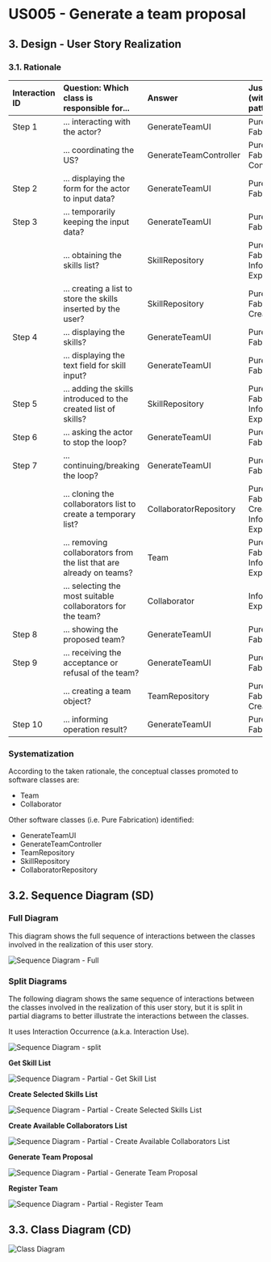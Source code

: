 # US005 - Generate a team proposal

## 3. Design - User Story Realization 

### 3.1. Rationale


| Interaction ID | Question: Which class is responsible for...                                         | Answer                 | Justification (with patterns)                 |
|:---------------|:------------------------------------------------------------------------------------|:-----------------------|:----------------------------------------------|
| Step 1  		     | 	... interacting with the actor?                                                    | GenerateTeamUI         | Pure Fabrication                              |
|                | ... coordinating the US?                                                            | GenerateTeamController | Pure Fabrication, Controller                  |
| Step 2  		     | 	... displaying the form for the actor to input data?						                         | GenerateTeamUI         | Pure Fabrication                              |
| Step 3  		     | 	... temporarily keeping the input data?                                            | GenerateTeamUI         | Pure Fabrication                              |
|                | ... obtaining the skills list?                                                      | SkillRepository        | Pure Fabrication, Information Expert          |
|                | ... creating a list to store the skills inserted by the user?                       | SkillRepository        | Pure Fabrication, Creator                     |
| Step 4  		     | 	... displaying the skills?                                                         | GenerateTeamUI         | Pure Fabrication                              |
|                | ... displaying the text field for skill input?                                      | GenerateTeamUI         | Pure Fabrication                              |
| Step 5  		     | 	... adding the skills introduced to the created list of skills?                    | SkillRepository        | Pure Fabrication, Information Expert          |
| Step 6  		     | 	... asking the actor to stop the loop?						                                       | GenerateTeamUI         | Pure Fabrication                              |              
| Step 7  		     | 	... continuing/breaking the loop?                                                  | GenerateTeamUI         | Pure Fabrication                              |
|                | ... cloning the collaborators list to create a temporary list?                      | CollaboratorRepository | Pure Fabrication, Creator, Information Expert |
|                | ... removing collaborators from the list that are already on teams?                 | Team                   | Pure Fabrication, Information Expert          |
|                | ... selecting the most suitable collaborators for the team?                         | Collaborator           | Information Expert                            | |                        |                                               |
| Step 8         | ... showing the proposed team?                                                      | GenerateTeamUI         | Pure Fabrication                              |
| Step 9		       | 	... receiving the acceptance or refusal of the team?                               | GenerateTeamUI         | Pure Fabrication                              | 
|                | ... creating a team object?                                                         | TeamRepository         | Pure Fabrication, Creator                     |
| Step 10        | ... informing operation result?                                                     | GenerateTeamUI         | Pure Fabrication                              |

### Systematization ##

According to the taken rationale, the conceptual classes promoted to software classes are: 

* Team
* Collaborator

Other software classes (i.e. Pure Fabrication) identified: 

* GenerateTeamUI
* GenerateTeamController
* TeamRepository
* SkillRepository
* CollaboratorRepository


## 3.2. Sequence Diagram (SD)

### Full Diagram

This diagram shows the full sequence of interactions between the classes involved in the realization of this user story.

![Sequence Diagram - Full](svg/us005-sequence-diagram-full.svg)

### Split Diagrams

The following diagram shows the same sequence of interactions between the classes involved in the realization of this user story, but it is split in partial diagrams to better illustrate the interactions between the classes.

It uses Interaction Occurrence (a.k.a. Interaction Use).

![Sequence Diagram - split](svg/us005-sequence-diagram-split.svg)

**Get Skill List**

![Sequence Diagram - Partial - Get Skill List](svg/us005-sequence-diagram-partial-get-skill-list.svg)

**Create Selected Skills List**

![Sequence Diagram - Partial - Create Selected Skills List](svg/us005-sequence-diagram-partial-create-selected-skills-list.svg)

**Create Available Collaborators List**

![Sequence Diagram - Partial - Create Available Collaborators List](svg/us005-sequence-diagram-partial-create-available-collaborators-list.svg)

**Generate Team Proposal**

![Sequence Diagram - Partial - Generate Team Proposal](svg/us005-sequence-diagram-partial-generate-team-proposal.svg)

**Register Team**

![Sequence Diagram - Partial - Register Team](svg/us005-sequence-diagram-partial-register-team.svg)

## 3.3. Class Diagram (CD)

![Class Diagram](svg/us005-class-diagram.svg)